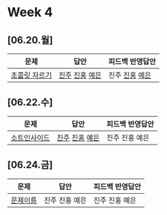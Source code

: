 # Week 4
## [06.20.월]

| 문제                                              | 답안                                          | 피드백 반영답안                       |
| ------------------------------------------------- | --------------------------------------------- | -------------------------------------- |
| [초콜릿 자르기](https://www.acmicpc.net/problem/2163) | [진주](0620_kjj_2163.py) [진홍](0620_kjh_2163.java) [예은](0620_lye_2163.py) | 진주 [진홍](0620_kjh_2163_fb.java) [예은](0620_lye_2163.py) |

## [06.22.수]

| 문제                                              | 답안                                          | 피드백 반영답안                       |
| ------------------------------------------------- | --------------------------------------------- | -------------------------------------- |
| [소트인사이드](https://www.acmicpc.net/problem/1427) | [진주](0622_kjj_1427.py) [진홍](0622_kjh_1427.java) [예은](0622_lye_1427.py) | 진주 진홍 예은 |

## [06.24.금]

| 문제                                              | 답안                                          | 피드백 반영답안                       |
| ------------------------------------------------- | --------------------------------------------- | -------------------------------------- |
| [문제이름](문제링크) | 진주 진홍 예은 | 진주 진홍 예은 |

